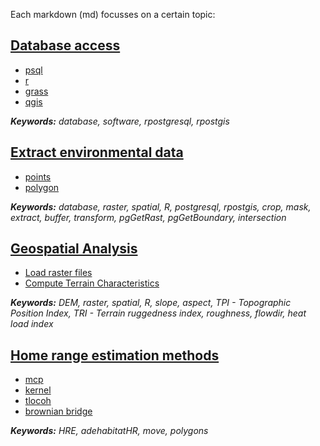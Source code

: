 Each markdown (md) focusses on a certain topic: 


## [Database access](DATABASE_ACCESS.md)

  * [psql](DATABASE_ACCESS.md)
  * [r](DATABASE_ACCESS.md)
  * [grass](DATABASE_ACCESS.md)
  * [qgis](DATABASE_ACCESS.md)

***Keywords:** database, software, rpostgresql, rpostgis*


## [Extract environmental data](EXTRACT_ENVIRONMENTAL_DATA.md)

  * [points](EXTRACT_ENVIRONMENTAL_DATA.md)
  * [polygon](EXTRACT_ENVIRONMENTAL_DATA.md)

***Keywords:** database, raster, spatial, R, postgresql, rpostgis, crop, mask, extract, buffer, transform, pgGetRast, pgGetBoundary, intersection*


## [Geospatial Analysis](GEOSPATIAL_ANALYSIS.md)

  * [Load raster files](GEOSPATIAL_ANALYSIS.md)
  * [Compute Terrain Characteristics](GEOSPATIAL_ANALYSIS.md)

***Keywords:** DEM, raster, spatial, R, slope, aspect, TPI - Topographic Position Index, TRI - Terrain ruggedness index, roughness, flowdir, heat load index*


## [Home range estimation methods](HOME_RANGE_ESTIMATION.md)
  * [mcp](HOME_RANGE_ESTIMATION.md)
  * [kernel](HOME_RANGE_ESTIMATION.md)
  * [tlocoh](HOME_RANGE_ESTIMATION.md)
  * [brownian bridge](HOME_RANGE_ESTIMATION.md)

***Keywords:** HRE, adehabitatHR, move, polygons*


